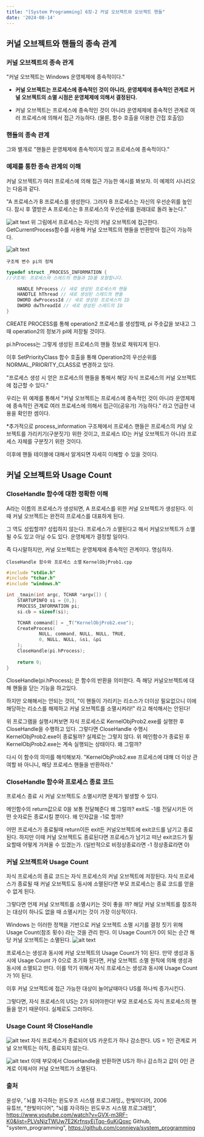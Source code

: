 ```yaml
---
title: "[System Programming] 6장-2 커널 오브젝트와 오브젝트 핸들"
date: '2024-08-14'
---
```

## 커널 오브젝트와 핸들의 종속 관계
### 커널 오브젝트의 종속 관계
"커널 오브젝트는 Windows 운영체제에 종속적이다."

- __커널 오브젝트는 프로세스에 종속적인 것이 아니라, 운영체제에 종속적인 관계로 커널 오브젝트의 소멸 시점은 운영체제에 의해서 결정된다.__

- 커널 오브젝트는 프로세스에 종속적인 것이 아니라 운영체제에 종속적인 관계로 여러 프로세스에 의해서 접근 가능하다. (물론, 함수 호출을 이용한 간접 호출임)

### 핸들의 종속 관계
그와 별개로
"핸들은 운영체제에 종속적이지 않고 프로세스에 종속적이다."

### 예제를 통한 종속 관계의 이해
커널 오브젝트가 여러 프로세스에 의해 접근 가능한 예시를 봐보자. 이 예제의 시나리오는 다음과 같다.

"A 프로세스가 B 프로세스를 생성한다. 그러자 B 프로세스는 자신의 우선순위를 높인다. 잠시 후 열받은 A 프로세스는 B 프로세스의 우선순위를 원래대로 돌려 놓는다."

![alt text](image-35.png)
위 그림에서 프로세스는 자신의 커널 오브젝트에 접근한다. GetCurrentProcess함수를 사용해 커널 오브젝트의 핸들을 반환받아 접근이 가능하다.

![alt text](image-36.png)

`구조체 변수 pi의 정체`
```cpp
typedef struct _PROCESS_INFORMATION {
//구조체: 프로세스와 스레드의 핸들과 ID를 포함합니다.

    HANDLE hProcess // 새로 생성된 프로세스의 핸들
    HANDTLE hThread // 새로 생성된 스레드의 핸들
    DWORD dwProcessId // 새로 생성된 프로세스의 ID
    DWORD dwThreadId // 새로 생성된 스레드의 ID
}
```
CREATE PROCESS를 통해 operation2 프로세스를 생성할때, pi 주솟값을 보내고 그때 operation2의 정보가 pi에 저장될 것이다.

pi.hProcess는 그렇게 생성된 프로세스의 핸들 정보로 채워지게 된다.

이후 SetPriorityClass 함수 호출을 통해 Operation2의 우선순위를 NORMAL_PRIORITY_CLASS로 변경하고 있다.

"프로세스 생성 시 얻은 프로세스의 핸들을 통해서 해당 자식 프로세스의 커널 오브젝트에 접근할 수 있다."

우리는 위 예제를 통해서 "커널 오브젝트는 프로세스에 종속적인 것이 아니라 운영체제에 종속적인 관계로 여러 프로세스에 의해서 접근이(공유가) 가능하다." 라고 언급한 내용을 확인한 셈이다.

*추가적으로 process_information 구조체에서
프로세스 핸들은 프로세스의 커널 오브젝트를 가리키기(구분짓기) 위한 것이고, 프로세스 ID는 커널 오브젝트가 아니라 프로세스 자체를 구분짓기 위한 것이다. 

이후에 핸들 테이블에 대해서 알게되면 자세히 이해할 수 있을 것이다.

## 커널 오브젝트와 Usage Count
### CloseHandle 함수에 대한 정확한 이해
A라는 이름의 프로세스가 생성되면, A 프로세스를 위한 커널 오브젝트가 생성된다. 이때 커널 오브젝트는 완전히 프로세스를 대표하게 된다.

그 역도 성립할까? 성립하지 않는다. 프로세스가 소멸된다고 해서 커널오브젝트가 소멸될 수도 있고 아닐 수도 있다. 운영체제가 결정할 일이다.

즉 다시말하지만, 커널 오브젝트는 운영체제에 종속적인 관계이다. 명심하자.

`CloseHandle 함수와 프로세스 소멸`
`KernelObjProb1.cpp`
```cpp
#include "stdio.h"
#include "tchar.h"
#include "windows.h"

int _tmain(int argc, TCHAR *argv[]) {
    STARTUPINFO si = {0,};
    PROCESS_INFORMATION pi;
    si.cb = sizeof(si);

    TCHAR command[] = _T("KernelObjProb2.exe");
    CreateProcess(
            NULL, command, NULL, NULL, TRUE,
            0, NULL, NULL, &si, &pi
    );
    CloseHandle(pi.hProcess);
    
    return 0;
}
```
CloseHandle(pi.hProcess); 은 함수의 반환을 의미한다. 즉 해당 커널오브젝트에 대해 핸들을 닫는 기능을 하고있다.

하지만 오해해서는 안되는 것이, "이 핸들이 가리키는 리소스가 더이상 필요없으니 이에 해당하는 리소스를 해제하고 커널 오브젝트를 소멸시켜라!" 라고 해석해서는 안된다!

위 프로그램을 실행시켜보면 자식 프로세스로 KernelObjProb2.exe를 실행한 후 CloseHandle을 수행하고 있다. 그렇다면 CloseHandle 수행시 KernelObjProb2.exe이 종료될까? 실제로는 그렇지 않다. 위 메인함수가 종료된 후 KernelObjProb2.exe는 계속 실행되는 상태이다. 왜 그럴까?

다시 이 함수의 의미를 해석해보자. "KernelObjProb2.exe 프로세스에 대해 더 이상 관여할 바 아니니, 해당 프로세스 핸들을 반환하라."

### CloseHandle 함수와 프로세스 종료 코드
프로세스 종료 시 커널 오브젝트도 소멸시키면 문제가 발생할 수 있다.

메인함수의 return값으로 0을 보통 전달해준다 왜 그럴까? exit도 -1를 전달시키든 어떤 숫자로든 종료시킬 뿐이다. 왜 인자값을 -1로 할까?

어떤 프로세스가 종료될때 return이든 exit든 커널오브젝트에 exit코드를 남기고 종료된다. 하지만 이때 커널 오브젝트도 종료된다면 프로세스가 남기고 떠난 exit코드가 필요할때 어떻게 가져올 수 있겠는가.
(일반적으로 비정상종료라면 -1 정상종료라면 0)

### 커널 오브젝트와 Usage Count
자식 프로세스의 종료 코드는 자식 프로세스의 커널 오브젝트에 저장된다. 자식 프로세스가 종료될 때 커널 오브젝트도 동시에 소멸된다면 부모 프로세스는 종료 코드를 얻을 수 없게 된다. 

그렇다면 언제 커널 오브젝트를 소멸시키는 것이 좋을 까? 해당 커널 오브젝트를 참조하는 대상이 하나도 없을 때 소멸시키는 것이 가장 이상적이다.

Windows 는 이러한 정책을 기반으로 커널 오브젝트 소멸 시기를 결정 짓기 위해 Usage Count(참조 횟수) 라는 것을 관리 한다. 이 Usage Count가 0이 되는 순간 해당 커널 오브젝트는 소멸된다.
![alt text](image-37.png)

프로세스는 생성과 동시에 커널 오브젝트의 Usage Count가 1이 된다. 만약 생성과 동시에 Usage Count 가 0으로 초기화 된다면, 커널 오브젝트 소멸 원칙에 의해 생성과 동시에 소멸되고 만다. 이를 막기 위해서 자식 프로세스는 생성과 동시에 Usage Count가 1이 된다.

이후 커널 오브젝트에 접근 가능한 대상이 늘어날때마다 US를 하나씩 증가시킨다.

그렇다면, 자식 프로세스의 US는 2가 되어야한다! 부모 프로세스도 자식 프로세스의 핸들을 얻기 때문이다. 실제로도 그러하다.

### Usage Count 와 CloseHandle
![alt text](image-38.png)
자식 프로세스가 종료되어 US 카운트가 하나 감소한다. US = 1인 관계로 커널 오브젝트는 아직, 종료되지 않는다.

![alt text](image-39.png)
이때 부모에서 CloseHandle을 반환하면 US가 하나 감소하고 값이 0인 관계로 이제서야 커널 오브젝트가 소멸된다.

### 출처
윤성우,  ⌜뇌를 자극하는 윈도우즈 시스템 프로그래밍⌟, 한빛미디어, 2006  
유튜브, "한빛미디어", "뇌를 자극하는 윈도우즈 시스템 프로그래밍", https://www.youtube.com/watch?v=GVX-m3RF-K0&list=PLVsNizTWUw7E2KrfnsyEjTqo-6uKiQoxc
Github, "system_programming", https://github.com/connieya/system_programming